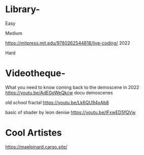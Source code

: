 # Library-

Easy

Medium

https://mitpress.mit.edu/9780262544818/live-coding/  2022

Hard



# Videotheque-
What you need to know coming back to the demoscene in 2022
https://youtu.be/AdEGeWeQkcw  docu demoscenes

old school fractal
https://youtu.be/Lk6QU94xAb8

basic of shader by leon denise
https://youtu.be/lFxwED5fQVw

# Cool Artistes
https://maelpinard.cargo.site/
